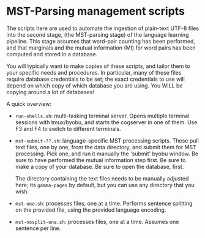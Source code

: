 
MST-Parsing management scripts
==============================

The scripts here are used to automate the ingestion of plain-text
UTF-8 files into the second stage, (the MST-parsing stage) of the
language learning pipeline. This stage assumes that word-pair counting
has been performed, and that marginals and the mutual information (MI)
for word pairs has been computed and stored in a database.

You will typically want to make copies of these scripts, and tailor
them to your specific needs and procedures. In particular, many of
these files require database credentials to be set; the exact
credentials to use will depend on which copy of which database you
are using.  You WILL be copying around a lot of databases!

A quick overview:

* `run-shells.sh`: multi-tasking terminal server.  Opens multiple
  terminal sessions with tmux/byobu, and starts the cogserver in one
  of them.  Use F3 and F4 to switch to different terminals.

* `mst-submit-??.sh`: language-specific MST processing scripts.
  These pull text files, one by one, from the data directory, and
  submit them for MST processing. Pick one, and run it manually
  the 'submit' byobu window.  Be sure to have performed the mutual
  information step first. Be sure to make a copy of your database.
  Be sure to open the database, first.

  The directory containing the text files needs to be manually adjusted
  here; its `gamma-pages` by default, but you can use any directory
  that you wish.

* `mst-one.sh`: processes files, one at a time. Performs sentence
   splitting on the provided file, using the provided language encoding.

* `mst-nosplit-one.sh`: processes files, one at a time. Assumes one
   sentence per line.
